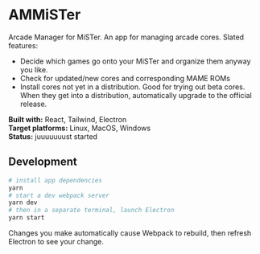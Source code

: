 # AMMiSTer

Arcade Manager for MiSTer. An app for managing arcade cores. Slated features:

- Decide which games go onto your MiSTer and organize them anyway you like.
- Check for updated/new cores and corresponding MAME ROMs
- Install cores not yet in a distribution. Good for trying out beta cores. When they get into a distribution, automatically upgrade to the official release.

**Built with:** React, Tailwind, Electron  
**Target platforms:** Linux, MacOS, Windows  
**Status:** juuuuuuust started

## Development

```bash
# install app dependencies
yarn
# start a dev webpack server
yarn dev
# then in a separate terminal, launch Electron
yarn start
```

Changes you make automatically cause Webpack to rebuild, then refresh Electron to see your change.
